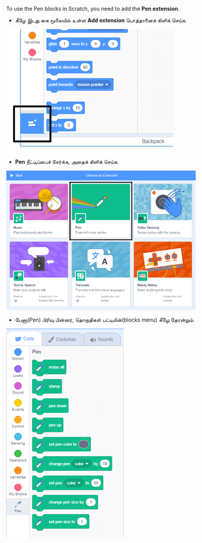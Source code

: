 To use the Pen blocks in Scratch, you need to add the **Pen extension**.

+ கீழே இடது கை மூலையில் உள்ள **Add extension** பொத்தானைக் கிளிக் செய்க.

![Add extension பொத்தான் சிறப்பிக்கப்பட்டுள்ளது](images/add-extension-annotated.png)

+ **Pen** நீட்டிப்பைச் சேர்க்க, அதைக் கிளிக் செய்க.

![பேனா நீட்டிப்பு சிறப்பிக்கப்பட்டுள்ளது](images/click-pen-annotated.png)

+ பேனா(Pen) பிரிவு பின்னர், தொகுதிகள் பட்டியின்(blocks menu) கீழே தோன்றும்.

![பேனா நீட்டிப்பு தொகுதிகள்](images/pen-extension-blocks.png)